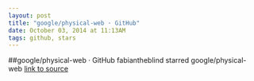 ```yaml
---
layout: post
title: "google/physical-web · GitHub"
date: October 03, 2014 at 11:13AM
tags: github, stars
---
```

##google/physical-web · GitHub
fabiantheblind starred google/physical-web
[link to source](http://ift.tt/1rqUSES) 

